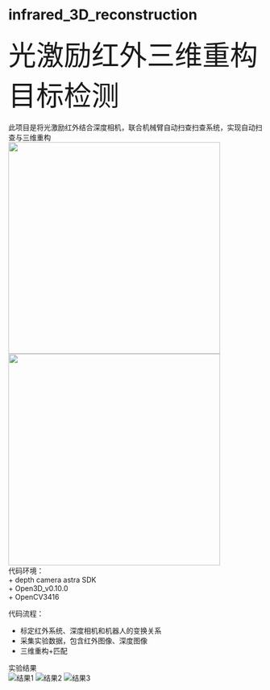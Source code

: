 # infrared_3D_reconstruction
<div style="font-size:55px">光激励红外三维重构目标检测</div><br>
此项目是将光激励红外结合深度相机，联合机械臂自动扫查扫查系统，实现自动扫查与三维重构<br>
<img src="https://user-images.githubusercontent.com/54426524/163543969-5eef0645-95ee-4053-a975-aaa4c35f2fe9.PNG" height="420px">
<img src="https://user-images.githubusercontent.com/54426524/163543973-1bf3b3b7-81a2-4e2a-b0b4-ae56588ca05e.PNG" height="420px"><br>
代码环境：<br>
+ depth camera astra SDK<br>
+ Open3D_v0.10.0<br>
+ OpenCV3416<br>

代码流程：<br>
+ 标定红外系统、深度相机和机器人的变换关系<br>
+ 采集实验数据，包含红外图像、深度图像<br>
+ 三维重构+匹配<br>

实验结果<br>
![结果1](https://user-images.githubusercontent.com/54426524/163544509-78d6ee3d-0d8c-4aca-bc2f-cca8226b957e.PNG)
![结果2](https://user-images.githubusercontent.com/54426524/163544515-513c394e-4ecb-44a9-9a5b-124f0d90bd2a.PNG)
![结果3](https://user-images.githubusercontent.com/54426524/163544521-eaaed732-175a-4793-acda-e93f60a25552.PNG)
